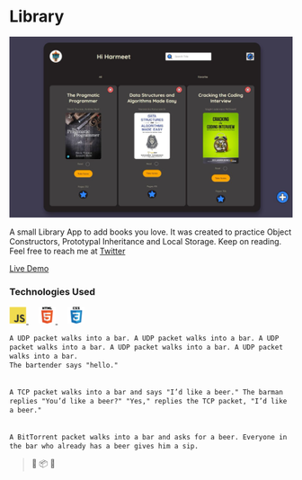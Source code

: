 # Library

![This is an image](https://github.com/hmjatt/hmjatt.github.io/blob/master/images/FMkLfLGVgAAkzII.jfif)

A small Library App to add books you love. It was created to practice Object Constructors, Prototypal Inheritance and Local Storage. Keep on reading. Feel free to reach me at [Twitter](https://twitter.com/hmjatt/)



[Live Demo](https://hmjatt.github.io/Library/)



### Technologies Used

<a href="https://developer.mozilla.org/en-US/docs/Web/JavaScript" target="_blank" rel="noreferrer"> <img src="https://raw.githubusercontent.com/devicons/devicon/master/icons/javascript/javascript-original.svg" alt="javascript" width="30" height="30"/> </a>  &emsp;   <a href="https://www.w3.org/html/" target="_blank" rel="noreferrer"> <img src="https://raw.githubusercontent.com/devicons/devicon/master/icons/html5/html5-original-wordmark.svg" alt="html5" width="30" height="30"/> </a>  &emsp;   <a href="https://www.w3schools.com/css/" target="_blank" rel="noreferrer"> <img src="https://raw.githubusercontent.com/devicons/devicon/master/icons/css3/css3-original-wordmark.svg" alt="css3" width="30" height="30"/> </a>




    A UDP packet walks into a bar. A UDP packet walks into a bar. A UDP packet walks into a bar. A UDP packet walks into a bar. A UDP packet walks into a bar.
    The bartender says "hello."


    A TCP packet walks into a bar and says "I’d like a beer." The barman replies "You’d like a beer?" "Yes," replies the TCP packet, "I’d like a beer."


    A BitTorrent packet walks into a bar and asks for a beer. Everyone in the bar who already has a beer gives him a sip.
>  	
> :mate:	:package:  :fox_face:
